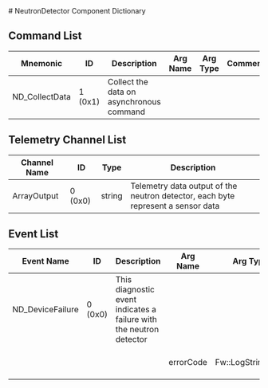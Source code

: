 <title>NeutronDetector Component Dictionary</title>
# NeutronDetector Component Dictionary


## Command List

|Mnemonic|ID|Description|Arg Name|Arg Type|Comment
|---|---|---|---|---|---|
|ND_CollectData|1 (0x1)|Collect the data on asynchronous command| | |

## Telemetry Channel List

|Channel Name|ID|Type|Description|
|---|---|---|---|
|ArrayOutput|0 (0x0)|string|Telemetry data output of the neutron detector, each byte represent a sensor data|

## Event List

|Event Name|ID|Description|Arg Name|Arg Type|Arg Size|Description
|---|---|---|---|---|---|---|
|ND_DeviceFailure|0 (0x0)|This diagnostic event indicates a failure with the neutron detector| | | | |
| | | |errorCode|Fw::LogStringArg&|5|The reported error code|
